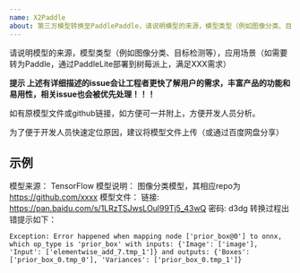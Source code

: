 ```yaml
---
name: X2Paddle
about: 第三方模型转换至PaddlePaddle，请说明模型的来源，模型类型（例如图像分类、目标检测等）
---
```


请说明模型的来源，模型类型（例如图像分类、目标检测等），应用场景（如需要转为Paddle，通过PaddleLite部署到树莓派上，满足XXX需求）

**提示 上述有详细描述的issue会让工程者更快了解用户的需求，丰富产品的功能和易用性，相关issue也会被优先处理！！！**

如有原模型文件或github链接，如方便可一并附上，方便开发人员分析。

为了便于开发人员快速定位原因，建议将模型文件上传（或通过百度网盘分享）

## 示例

模型来源： TensorFlow
模型说明： 图像分类模型，其相应repo为 https://github.com/xxxx
模型文件： 链接: https://pan.baidu.com/s/1LRzTSJwsLOul99Tj5_43wQ 密码: d3dg
转换过程出错提示如下：
```
Exception: Error happened when mapping node ['prior_box@0'] to onnx, which op_type is 'prior_box' with inputs: {'Image': ['image'], 'Input': ['elementwise_add_7.tmp_1']} and outputs: {'Boxes': ['prior_box_0.tmp_0'], 'Variances': ['prior_box_0.tmp_1']}
```
